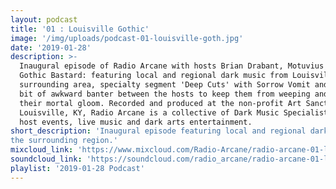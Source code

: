 ```yaml
---
layout: podcast
title: '01 : Louisville Gothic'
image: '/img/uploads/podcast-01-louisville-goth.jpg'
date: '2019-01-28'
description: >-
  Inaugural episode of Radio Arcane with hosts Brian Drabant, Motuvius Rex and
  Gothic Bastard: featuring local and regional dark music from Louisville and
  surrounding area, specialty segment 'Deep Cuts' with Sorrow Vomit and quite a
  bit of awkward banter between the hosts to keep them from weeping and moaning
  their mortal gloom. Recorded and produced at the non-profit Art Sanctuary in
  Louisville, KY, Radio Arcane is a collective of Dark Music Specialists that
  host events, live music and dark arts entertainment.
short_description: 'Inaugural episode featuring local and regional dark music from Louisville and
the surrounding region.'
mixcloud_link: 'https://www.mixcloud.com/Radio-Arcane/radio-arcane-01-louisville-gothic'
soundcloud_link: 'https://soundcloud.com/radio_arcane/radio-arcane-01-louisville-gothic'
playlist: '2019-01-28 Podcast'
---
```

